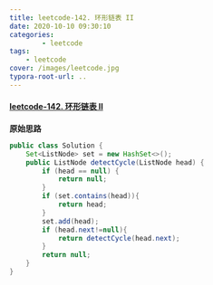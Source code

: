 ```yaml
---
title: leetcode-142. 环形链表 II
date: 2020-10-10 09:30:10
categories: 
		- leetcode
tags: 
	- leetcode
cover: /images/leetcode.jpg
typora-root-url: ..
---
```


#### [leetcode-142. 环形链表 II](https://leetcode-cn.com/problems/linked-list-cycle-ii/)

**原始思路**

```java
public class Solution {
    Set<ListNode> set = new HashSet<>();
    public ListNode detectCycle(ListNode head) {
        if (head == null) {
            return null;
        }
        if (set.contains(head)){
            return head;
        }
        set.add(head);
        if (head.next!=null){
            return detectCycle(head.next);
        }
        return null;
    }
}
```

